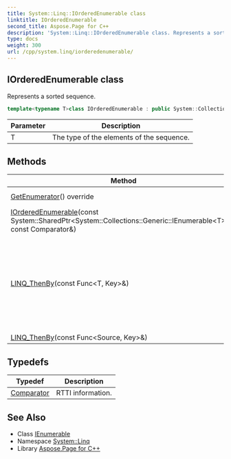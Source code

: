 ```yaml
---
title: System::Linq::IOrderedEnumerable class
linktitle: IOrderedEnumerable
second_title: Aspose.Page for C++
description: 'System::Linq::IOrderedEnumerable class. Represents a sorted sequence in C++.'
type: docs
weight: 300
url: /cpp/system.linq/iorderedenumerable/
---
```

## IOrderedEnumerable class


Represents a sorted sequence.

```cpp
template<typename T>class IOrderedEnumerable : public System::Collections::Generic::IEnumerable<T>
```


| Parameter | Description |
| --- | --- |
| T | The type of the elements of the sequence. |
## Methods

| Method | Description |
| --- | --- |
| [GetEnumerator](./getenumerator/)() override | Gets enumerator. |
| [IOrderedEnumerable](./iorderedenumerable/)(const System::SharedPtr\<System::Collections::Generic::IEnumerable\<T\>\>\&, const Comparator\&) |  |
| [LINQ_ThenBy](./linq_thenby/)(const Func\<T, Key\>\&) | Performs a subsequent ordering of the elements in a sequence in ascending order according to a key. |
| [LINQ_ThenBy](./linq_thenby/)(const Func\<Source, Key\>\&) |  |
## Typedefs

| Typedef | Description |
| --- | --- |
| [Comparator](./comparator/) | RTTI information. |

## See Also

* Class [IEnumerable](../../system.collections.generic/ienumerable/)
* Namespace [System::Linq](../)
* Library [Aspose.Page for C++](../../)
